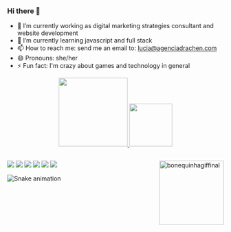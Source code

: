 ### Hi there 👋

- 🔭 I’m currently working as digital marketing strategies consultant and website development
- 🌱 I’m currently learning javascript and full stack
- 📫 How to reach me: send me an email to: lucia@agenciadrachen.com
- 😄 Pronouns: she/her
- ⚡ Fun fact: I'm crazy about games and technology in general 


<div align="center">
  <a href="https://github.com/lucydiamond06">
  <img height="160em" src="https://github-readme-stats.vercel.app/api?username=lucydiamond06&show_icons=true&theme=blue-green&include_all_commits=true&count_private=true"/>
  <img height="100em" src="https://github-readme-stats.vercel.app/api/top-langs/?username=lucydiamond06&layout=compact&langs_count=7&theme=blue-green"/>
</div>

##

<div>
  
<img align="right" alt="bonequinhagiffinal" height="150" style="border-radius:0px;" src="https://media.discordapp.net/attachments/962820009925693510/1036810147193954334/bonequinhagiffinal.gif?width=473&height=473">  
<a href="https://www.linkedin.com/in/lucialopes06/" target="_blank"><img src="https://img.shields.io/badge/-LinkedIn-%230077B5?style=for-the-badge&logo=linkedin&logoColor=white" target="_blank"></a>
<a href="https://www.agenciadrachen.com" target="_blank"><img src="https://img.shields.io/badge/website-000000?style=for-the-badge&logo=About.me&logoColor=white" target="_blank"></a> 
<a href="https://www.youtube.com/channel/UCjpHFvSsYCr_wwoTjYe-v1A" target="_blank"><img src="https://img.shields.io/badge/YouTube-FF0000?style=for-the-badge&logo=youtube&logoColor=white" target="_blank"></a>
<a href="https://instagram.com/nimitztech" target="_blank"><img src="https://img.shields.io/badge/-Instagram-%23E4405F?style=for-the-badge&logo=instagram&logoColor=white" target="_blank"></a>
<a href="https://www.twitch.tv/dhopamynaarcade" target="_blank"><img src="https://img.shields.io/badge/Twitch-9146FF?style=for-the-badge&logo=twitch&logoColor=white" target="_blank"></a>
<a href = "mailto:lucia@agenciadrachen.com"><img src="https://img.shields.io/badge/-Gmail-%23333?style=for-the-badge&logo=gmail&logoColor=white" target="_blank"></a>

![Snake animation](https://github.com/lucydiamond06/lucydiamond06/blob/output/github-contribution-grid-snake.svg)
  
</div>
 



